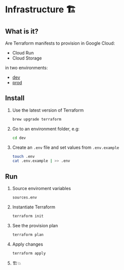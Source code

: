 # Infrastructure 🏗

## What is it?

Are Terraform manifests to provision in Google Cloud:

- Cloud Run
- Cloud Storage

in two environments:

- [dev](./dev)
- [prod](./prod)

## Install

1. Use the latest version of Terraform

   ```sh
   brew upgrade terraform
   ```

2. Go to an environment folder, e.g:

   ```sh
   cd dev
   ```

3. Create an `.env` file and set values from `.env.example`

   ```sh
   touch .env
   cat .env.example | >> .env
   ```

## Run

1. Source enviroment variables

   ```sh
   sources.env
   ```

2. Instantiate Terraform

   ```sh
   terraform init
   ```

3. See the provision plan

   ```sh
   terraform plan
   ```

4. Apply changes

   ```sh
   terraform apply
   ```

5. 🏗💥
